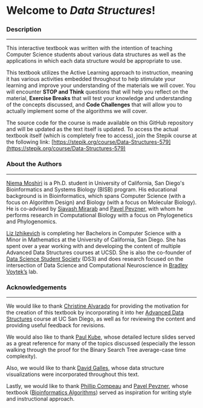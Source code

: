 # Welcome to *Data Structures*! #

### Description
---
This interactive textbook was written with the intention of teaching Computer Science students about various data structures as well as the applications in which each data structure would be appropriate to use.

This textbook utilizes the Active Learning approach to instruction, meaning it has various activities embedded throughout to help stimulate your learning and improve your understanding of the materials we will cover. You will encounter **STOP and Think** questions that will help you reflect on the material, **Exercise Breaks** that will test your knowledge and understanding of the concepts discussed, and **Code Challenges** that will allow you to actually implement some of the algorithms we will cover.

The source code for the course is made available on this GitHub repository and will be updated as the text itself is updated. To access the actual textbook itself (which is completely free to access), join the Stepik course at the following link: [https://stepik.org/course/Data-Structures-579](https://stepik.org/course/Data-Structures-579)

### About the Authors
---
[Niema Moshiri](http://niema.net/) is a Ph.D. student in University of California, San Diego's Bioinformatics and Systems Biology (BISB) program. His educational background is in Bioinformatics, which spans Computer Science (with a focus on Algorithm Design) and Biology (with a focus on Molecular Biology). He is co-advised by [Siavash Mirarab](http://eceweb.ucsd.edu/~smirarab/) and [Pavel Pevzner](http://cseweb.ucsd.edu/~ppevzner/), with whom he performs research in Computational Biology with a focus on Phylogenetics and Phylogenomics.

[Liz Izhikevich](https://www.linkedin.com/in/lizizhikevich) is completing her Bachelors in Computer Science with a Minor in Mathematics at the University of California, San Diego. She has spent over a year working with and developing the content of multiple Advanced Data Structures courses at UCSD. She is also the co-founder of [Data Science Student Society](http://ds3.io/) (DS3) and does research focused on the intersection of Data Science and Computational Neuroscience in [Bradley Voytek’s](http://darb.ketyov.com/home) lab.

### Acknowledgements
---
We would like to thank [Christine Alvarado](https://sites.google.com/a/eng.ucsd.edu/alvarado/) for providing the motivation for the creation of this textbook by incorporating it into her [Advanced Data Structures](http://www.ucsd.edu/catalog/courses/CSE.html#cse100) course at UC San Diego, as well as for reviewing the content and providing useful feedback for revisions.

We would also like to thank [Paul Kube](http://cseweb.ucsd.edu/~kube/), whose detailed lecture slides served as a great reference for many of the topics discussed (especially the lesson walking through the proof for the Binary Search Tree average-case time complexity).

Also, we would like to thank [David Galles](http://www.cs.usfca.edu/~galles/), whose data structure visualizations were incorporated throughout this text.

Lastly, we would like to thank [Phillip Compeau](http://compeau.cbd.cmu.edu/) and [Pavel Pevzner](http://cseweb.ucsd.edu/~ppevzner/), whose textbook ([Bioinformatics Algorithms](http://bioinformaticsalgorithms.com/)) served as inspiration for writing style and instructional approach.
